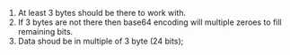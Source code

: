 1. At least 3 bytes should be there to work with.
2. If 3 bytes are not there then base64 encoding will multiple zeroes to fill remaining bits.
3. Data shoud be in multiple of 3 byte (24 bits);